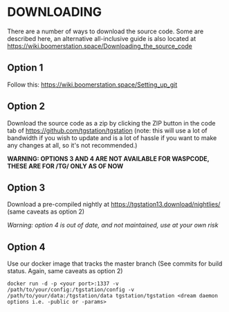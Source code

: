 # DOWNLOADING
There are a number of ways to download the source code. Some are described here, an alternative all-inclusive guide is also located at https://wiki.boomerstation.space/Downloading_the_source_code

## Option 1

Follow this: https://wiki.boomerstation.space/Setting_up_git

## Option 2

Download the source code as a zip by clicking the ZIP button in the
code tab of https://github.com/tgstation/tgstation
(note: this will use a lot of bandwidth if you wish to update and is a lot of
hassle if you want to make any changes at all, so it's not recommended.)

**WARNING: OPTIONS 3 AND 4 ARE NOT AVAILABLE FOR WASPCODE, THESE ARE FOR /TG/ ONLY AS OF NOW**

## Option 3

Download a pre-compiled nightly at https://tgstation13.download/nightlies/ (same caveats as option 2)

*Warning: option 4 is out of date, and not maintained, use at your own risk*

## Option 4

Use our docker image that tracks the master branch (See commits for build status. Again, same caveats as option 2)

```
docker run -d -p <your port>:1337 -v /path/to/your/config:/tgstation/config -v /path/to/your/data:/tgstation/data tgstation/tgstation <dream daemon options i.e. -public or -params>
```

